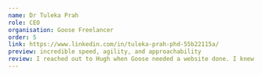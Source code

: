 ```yaml
---
name: Dr Tuleka Prah
role: CEO
organisation: Goose Freelancer
order: 5
link: https://www.linkedin.com/in/tuleka-prah-phd-55b22115a/
preview: incredible speed, agility, and approachability
review: I reached out to Hugh when Goose needed a website done. I knew that with his years of experience and expertise, that I would get the best value for my investment. The bonus, tho, was his incredible speed, agility, and approachability. With a tiny  team of three – a designer, a content creator, and myself – Hugh coded and set up the current Goose website (with iterations and fixes included) in just 2 weeks! And it was completed, while we were each busy – almost full-time – with other projects; just amazing. We're all very proud of the result!
---
```

